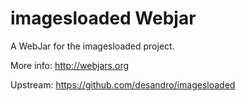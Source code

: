 imagesloaded Webjar
=====================

A WebJar for the imagesloaded project.

More info: http://webjars.org

Upstream: https://github.com/desandro/imagesloaded

